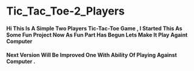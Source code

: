 # Tic_Tac_Toe-2_Players
#### Hi This Is A Simple Two Players Tic-Tac-Toe Game , I Started This As Some Fun Project Now As Fun Part Has Begun Lets Make It Play Againt Computer
#### Next Version Will Be Improved One With Ability Of Playing Against Computer . 
